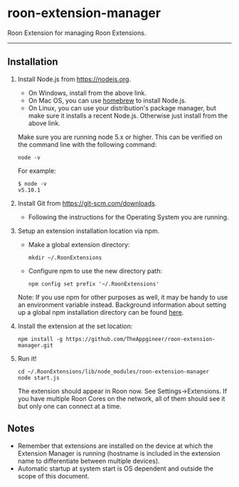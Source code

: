# roon-extension-manager

Roon Extension for managing Roon Extensions.

------------

## Installation

1. Install Node.js from https://nodejs.org.

   * On Windows, install from the above link.
   * On Mac OS, you can use [homebrew](http://brew.sh) to install Node.js.
   * On Linux, you can use your distribution's package manager, but make sure it installs a recent Node.js. Otherwise just install from the above link.

   Make sure you are running node 5.x or higher. This can be verified on the command line with the following command:

   ```
   node -v
   ```

   For example:

   ```
   $ node -v
   v5.10.1
   ```

1. Install Git from https://git-scm.com/downloads.

   * Following the instructions for the Operating System you are running.

1. Setup an extension installation location via npm.

   * Make a global extension directory:
     ```
     mkdir ~/.RoonExtensions
     ```
   * Configure npm to use the new directory path:
     ```
     npm config set prefix '~/.RoonExtensions'
     ```

   Note: If you use npm for other purposes as well, it may be handy to use an environment variable instead. Background information about setting up a global npm installation directory can be found [here](https://docs.npmjs.com/getting-started/fixing-npm-permissions#option-2-change-npms-default-directory-to-another-directory).

1. Install the extension at the set location:
    ```
    npm install -g https://github.com/TheAppgineer/roon-extension-manager.git
    ```

1. Run it!
    ```
    cd ~/.RoonExtensions/lib/node_modules/roon-extension-manager
    node start.js
    ```

    The extension should appear in Roon now. See Settings->Extensions. If you have multiple Roon Cores on the network, all of them should see it but only one can connect at a time.

## Notes
* Remember that extensions are installed on the device at which the Extension Manager is running (hostname is included in the extension name to differentiate between multiple devices).
* Automatic startup at system start is OS dependent and outside the scope of this document.
